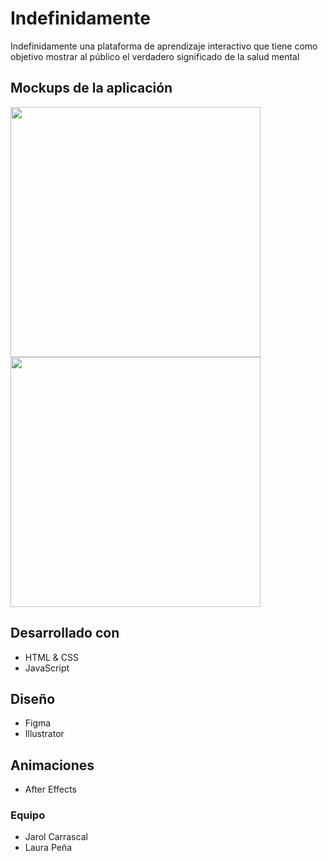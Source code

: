 # Indefinidamente
Indefinidamente una plataforma de aprendizaje interactivo que tiene como objetivo mostrar al público el verdadero significado de la salud mental

## Mockups de la aplicación
<img src="imagenes/Captura 1 .png" height="400">
<img src="imagenes/Captura 2 .png" height="400">

## Desarrollado con
- HTML & CSS
- JavaScript

## Diseño
- Figma
- Illustrator

## Animaciones
- After Effects

### Equipo
- Jarol Carrascal
- Laura Peña 
